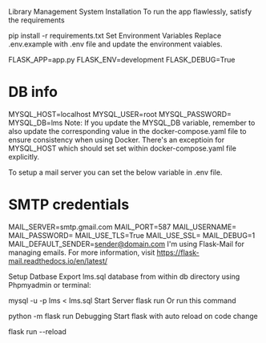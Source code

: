 Library Management System
Installation
To run the app flawlessly, satisfy the requirements

pip install -r requirements.txt
Set Environment Variables
Replace .env.example with .env file and update the environment vaiables.

FLASK_APP=app.py
FLASK_ENV=development
FLASK_DEBUG=True

# DB info
MYSQL_HOST=localhost
MYSQL_USER=root
MYSQL_PASSWORD=
MYSQL_DB=lms
Note: If you update the MYSQL_DB variable, remember to also update the corresponding value in the docker-compose.yaml file to ensure consistency when using Docker. There's an exceptioin for MYSQL_HOST which should set set within docker-compose.yaml file explicitly.

To setup a mail server you can set the below variable in .env file.

# SMTP credentials
MAIL_SERVER=smtp.gmail.com
MAIL_PORT=587 
MAIL_USERNAME=
MAIL_PASSWORD=
MAIL_USE_TLS=True
MAIL_USE_SSL=
MAIL_DEBUG=1
MAIL_DEFAULT_SENDER=sender@domain.com
I'm using Flask-Mail for managing emails. For more information, visit https://flask-mail.readthedocs.io/en/latest/

Setup Datbase
Export lms.sql database from within db directory using Phpmyadmin or terminal:

mysql -u <username> -p <password> lms < lms.sql
Start Server
flask run
Or run this command

python -m flask run
Debugging
Start flask with auto reload on code change

flask run --reload
